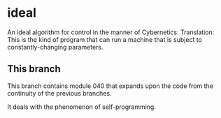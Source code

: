# ideal
An ideal algorithm for control in the manner of Cybernetics. Translation: This is the kind of program that can run a machine that is subject to constantly-changing parameters.

## This branch

This branch contains module 040 that expands upon the code from the continuity of the previous branches.

It deals with the phenomenon of self-programming.
